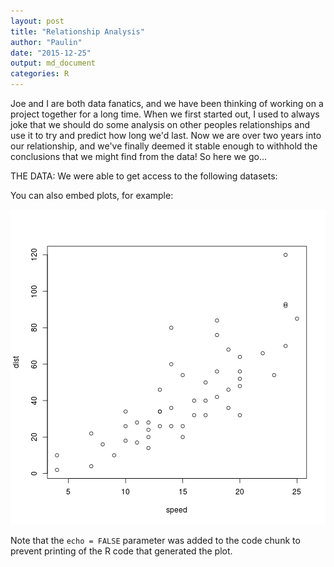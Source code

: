 ```yaml
---
layout: post
title: "Relationship Analysis"
author: "Paulin"
date: "2015-12-25"
output: md_document
categories: R
---
```




Joe and I are both data fanatics, and we have been thinking of working on a project together for a long time. When we first started out, I used to always joke that we should do some analysis on other peoples relationships and use it to try and predict how long we'd last. Now we are over two years into our relationship, and we've finally deemed it stable enough to withhold the conclusions that we might find from the data! So here we go...

THE DATA:
We were able to get access to the following datasets:





You can also embed plots, for example:

![plot of chunk unnamed-chunk-3](/figure/source/2015-12-25-relationship-prediction/unnamed-chunk-3-1.png) 

Note that the `echo = FALSE` parameter was added to the code chunk to prevent printing of the R code that generated the plot.
